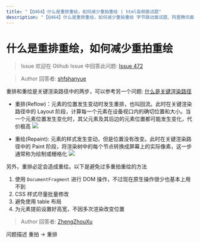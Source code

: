 ```yaml
---
title: "【Q464】什么是重排重绘，如何减少重拍重绘 | html高频面试题"
description: "【Q464】什么是重排重绘，如何减少重拍重绘 字节跳动面试题、阿里腾讯面试题、美团小米面试题。"
---
```


# 什么是重排重绘，如何减少重拍重绘

> Issue
> 欢迎在 Gtihub Issue 中回答此问题: [Issue 472](https://github.com/shfshanyue/Daily-Question/issues/472)

> Author
> 回答者: [shfshanyue](https://github.com/shfshanyue)

重排和重绘是关键渲染路径中的两步，可以参考另一个问题: [什么是关键渲染路径](https://q.shanyue.tech/fe/%E5%89%8D%E7%AB%AF%E5%B7%A5%E7%A8%8B%E5%8C%96/391.html)

- 重排(Reflow)：元素的位置发生变动时发生重排，也叫回流。此时在关键渲染路径中的 Layout 阶段，计算每一个元素在设备视口内的确切位置和大小。当一个元素位置发生变化时，其父元素及其后边的元素位置都可能发生变化，代价极高
  ![](https://q.shanyue.tech/assets/layout.png)

- 重绘(Repaint): 元素的样式发生变动，但是位置没有改变。此时在关键渲染路径中的 Paint 阶段，将渲染树中的每个节点转换成屏幕上的实际像素，这一步通常称为绘制或栅格化
  ![](https://q.shanyue.tech/assets/paint.png)

另外，重排必定会造成重绘。以下是避免过多重拍重绘的方法

1. 使用 `DocumentFragment` 进行 DOM 操作，不过现在原生操作很少也基本上用不到
2. CSS 样式尽量批量修改
3. 避免使用 table 布局
4. 为元素提前设置好高宽，不因多次渲染改变位置

> Author
> 回答者: [ZhengZhouXu](https://github.com/ZhengZhouXu)

问题描述
重拍 -> 重排
